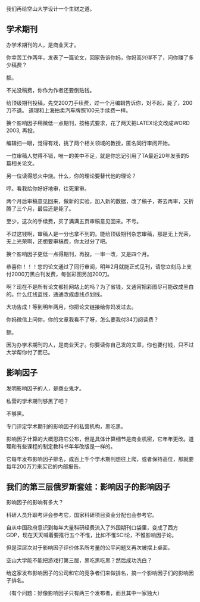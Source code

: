 我们再给空山大学设计一个生财之道。

## 学术期刊
办学术期刊的人，是商业天才。

你幸苦工作两年，发表了一篇论文，回家告诉你妈，你妈高兴得不了，问你赚了多少稿费？

额。

不光没稿费，你作为作者还要倒贴钱。

给顶级期刊投稿，先交200刀手续费，过一个月编辑告诉你，对不起，毙了，200刀不退。
道理和上海拍卖汽车牌照100元手续费一样。

换个影响因子稍微低一点期刊，按格式要求，花了两天把LATEX论文改成WORD 2003, 再投。

编辑扫一眼，觉得有戏，挑了两个相关领域的教授，匿名同行审阅开始。

一位审稿人觉得不错，唯一的美中不足，就是你忘记引用了TA最近20年发表的5篇相关论文。

另一位读得怒火中烧。什么，你的理论要替代他的理论？

哼。看我给你好好地审，往死里审。

两个月后审稿意见回来，做新的实验，加入新的数据，改了稿子，寄去再审，又折腾了三个月，最后还是毙了。

至少，这次的手续费，买了满满五页审稿意见回来。不亏。

不过这钱啊，审稿人是一分也拿不到的。能给顶级期刊杂志审稿，那是无上光荣，无上光荣啊，还想要审稿费，你太过分了吧。

换个影响因子更低一点得期刊，再投。一审一改，又是四个月。

恭喜你！！！您的论文通过了同行审阅，明年2月就能正式见刊，请您立刻马上支付2000刀黑白刊发费，每张彩图另加200刀。

啊？现在不是所有论文都挂网站上的吗？为了省钱，又通宵把彩图尽可能改成黑白的。什么红线蓝线，通通改成虚线点划线。

大功告成！等到明年两月，你把论文链接给你妈发过去。

你妈微信上问你，你的文章我看不了呀，怎么要我付34刀阅读费？

额。

因为办学术期刊的人，是商业天才。你要读你自己发的文章，你也要付钱，只不过大学帮你付了而已。

## 影响因子

发明影响因子的人，是商业鬼才。

私营的学术期刊够黑了吧？

不够黑。

专门评定学术期刊的影响因子的私营机构，黑吃黑。

影响因子计算的大概思路它公布，但是具体计算细节是商业机密，它年年更改。道理和有些课程的制定教科书年年改版是一样的。

它每年发布影响因子排名，成百上千个学术期刊想往上爬，或者保持高位，那就要每年200万刀来买它的内部报告。

## 我们的第三层俄罗斯套娃：影响因子的影响因子

影响因子的影响有多大？

科研人员升职考评会参考它，国家科研项目资金分配也会参考它。

自从中国政府意识到每年大量科研经费流入了外国期刊口袋里，变成了西方GDP，现在天天喊着要推行五个不惟，比如不惟SCI论，不惟影响因子论。

但是深层次对于影响因子评价体系所考量的公平问题又再次被摆上桌面。

空山大学能不能把游戏打第三层，黑吃黑吃黑？然后成功洗白？

给这家发布影响因子的公司和它的竞争者们来做排名，搞一个影响因子们的影响因子排名。

（有个问题：好像影响因子只有两三个发布者，而且其中一家独大）



